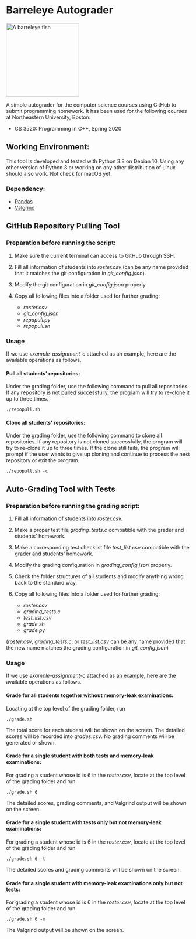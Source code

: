 # Barreleye Autograder

<img src="https://upload.wikimedia.org/wikipedia/commons/c/c0/Opisthoproctus_soleatus.png" width="200" alt="A barreleye fish">

A simple autograder for the computer science courses using GitHub to submit programming homework. It has been used for the following courses at Northeastern University, Boston:

- CS 3520: Programming in C++, Spring 2020
 
## Working Environment:

This tool is developed and tested with Python 3.8 on Debian 10. Using any other version of Python 3 or working on any other distribution of Linux should also work. Not check for macOS yet.

### Dependency:

- [Pandas](https://pandas.pydata.org/docs/getting_started/install.html)
- [Valgrind](http://valgrind.org/downloads/current.html)

## GitHub Repository Pulling Tool

### Preparation before running the script:

1. Make sure the current terminal can access to GitHub through SSH.
2. Fill all information of students into *roster.csv* (can be any name provided that it matches the git configuration in *git_config.json*).
3. Modify the git configuration in *git_config.json* properly.
4. Copy all following files into a folder used for further grading:

    - *roster.csv*
    - *git_config.json*
    - *repopull.py*
    - *repopull.sh*

### Usage

If we use *example-assignment-c* attached as an example, here are the available operations as follows.

#### Pull all students' repositories:

Under the grading folder, use the following command to pull all repositories. If any repository is not pulled successfully, the program will try to re-clone it up to three times.

    ./repopull.sh

#### Clone all students' repositories:

Under the grading folder, use the following command to clone all repositories. If any repository is not cloned successfully, the program will try to re-clone it up to three times. If the clone still fails, the program will prompt if the user wants to give up cloning and continue to process the next repository or exit the program. 

    ./repopull.sh -c

## Auto-Grading Tool with Tests

### Preparation before running the grading script:

1. Fill all information of students into *roster.csv*.
2. Make a proper test file *grading\_tests.c* compatible with the grader and students' homework.
3. Make a corresponding test checklist file *test\_list.csv* compatible with the grader and students' homework.
1. Modify the grading configuration in *grading_config.json* properly.
4. Check the folder structures of all students and modify anything wrong back to the standard way.
5. Copy all following files into a folder used for further grading:

	- *roster.csv*
	- *grading\_tests.c*
	- *test\_list.csv*
	- *grade.sh*
	- *grade.py*

(*roster.csv*, *grading\_tests.c*, or *test_list.csv* can be any name provided that the new name matches the grading configuration in *git_config.json*)

### Usage

If we use *example-assignment-c* attached as an example, here are the available operations as follows.

#### Grade for all students together without memory-leak examinations:

Locating at the top level of the grading folder, run

    ./grade.sh

The total score for each student will be shown on the screen. The detailed scores will be recorded into *grades.csv*. No grading comments will be generated or shown.

#### Grade for a single student with both tests and memory-leak examinations:

For grading a student whose id is 6 in the *roster.csv*, locate at the top level of the grading folder and run

    ./grade.sh 6

The detailed scores, grading comments, and Valgrind output will be shown on the screen.

#### Grade for a single student with tests only but not memory-leak examinations:

For grading a student whose id is 6 in the *roster.csv*, locate at the top level of the grading folder and run

    ./grade.sh 6 -t

The detailed scores and grading comments will be shown on the screen.

#### Grade for a single student with memory-leak examinations only but not tests:

For grading a student whose id is 6 in the *roster.csv*, locate at the top level of the grading folder and run

    ./grade.sh 6 -m

The Valgrind output will be shown on the screen.
